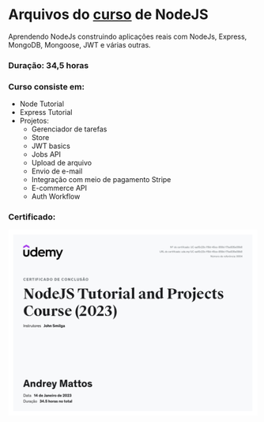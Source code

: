 # Arquivos do [curso](https://www.udemy.com/course/nodejs-tutorial-and-projects-course/) de NodeJS

Aprendendo NodeJs construindo aplicações reais com NodeJs, Express, MongoDB, Mongoose, JWT e várias outras.

### Duração: 34,5 horas


### Curso consiste em:
- Node Tutorial
- Express Tutorial
- Projetos:
  - Gerenciador de tarefas
  - Store
  - JWT basics
  - Jobs API
  - Upload de arquivo
  - Envio de e-mail
  - Integração com meio de pagamento Stripe
  - E-commerce API
  - Auth Workflow


### Certificado:
![x](UC-aa10c23c-f18d-45ce-859d-17be835e09b8.jpg)